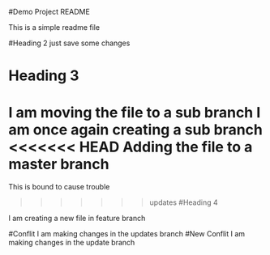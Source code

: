 #Demo Project README

This is a simple readme file 

#Heading 2
just save some changes 

# Heading 3
I am moving the file to a sub branch
I am once again creating a sub branch
<<<<<<< HEAD
Adding the file to a master branch
=======
This is bound to cause trouble
>>>>>>> updates
#Heading 4

I am creating a new file in feature branch

#Conflit
I am making changes in the updates branch 
#New Conflit
I am making changes in the update branch
